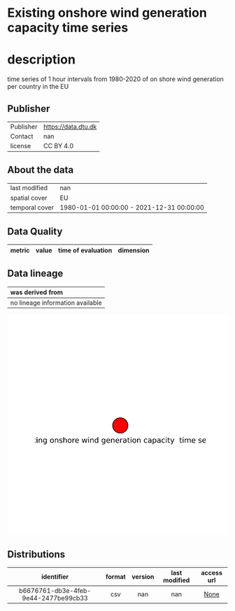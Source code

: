 
Existing onshore wind generation capacity  time series 
=======================================================

# description
  
time series of 1 hour intervals from 1980-2020 of on shore wind generation per country in the EU
## Publisher

|||
| :--- | :--- |
|Publisher|https://data.dtu.dk|
|Contact|nan|
|license|CC BY 4.0|

## About the data

|||
| :--- | :--- |
|last modified|nan|
|spatial cover|EU|
|temporal cover|1980-01-01 00:00:00 - 2021-12-31 00:00:00|

## Data Quality

|metric|value|time of evaluation|dimension|
| :---: | :---: | :---: | :---: |

## Data lineage

|was derived from|
| :--- |
|no lineage information available|
  
![Lineage overview](figures/f183c997-9f56-450b-88cc-86ac1eebc93a_lineage.svg)
## Distributions

|identifier|format|version|last modified|access url|
| :---: | :---: | :---: | :---: | :---: |
|b6676761-db3e-4feb-9e44-2477be99cb33|csv|nan|nan|[None](None)|
